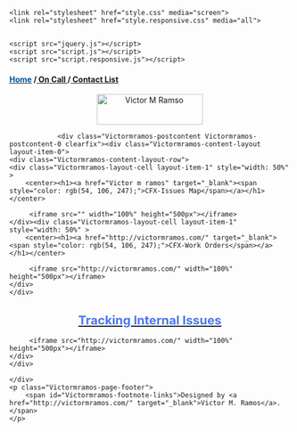 <!DOCTYPE html>
<html dir="ltr" lang="en-US"><head><!--Victor M. Ramos -->
    <meta charset="utf-8">
    <title></title>
    <meta name="viewport" content="initial-scale = 1.0, maximum-scale = 1.0, user-scalable = no, width = device-width">

   
    <link rel="stylesheet" href="style.css" media="screen">
    <link rel="stylesheet" href="style.responsive.css" media="all">


    <script src="jquery.js"></script>
    <script src="script.js"></script>
    <script src="script.responsive.js"></script>


<style>.Victormramos-content .Victormramos-postcontent-0 .layout-item-0 { color: #303F50;  }
.Victormramos-content .Victormramos-postcontent-0 .layout-item-1 { border-top-style:solid;border-right-style:solid;border-bottom-style:solid;border-left-style:solid;border-top-width:1px;border-right-width:1px;border-bottom-width:1px;border-left-width:1px;border-top-color:#CFD8E2;border-right-color:#CFD8E2;border-bottom-color:#CFD8E2;border-left-color:#CFD8E2; color: #303F50; padding-right: 10px;padding-left: 10px;  }
.ie7 .Victormramos-post .Victormramos-layout-cell {border:none !important; padding:0 !important; }
.ie6 .Victormramos-post .Victormramos-layout-cell {border:none !important; padding:0 !important; }

</style></head>
<body>
<div id="Victormramos-main">
    <div class="Victormramos-sheet clearfix">
            <div class="Victormramos-layout-wrapper">
                <div class="Victormramos-content-layout">
                    <div class="Victormramos-content-layout-row">
                        <div class="Victormramos-layout-cell Victormramos-content"><div class="Victormramos-block clearfix">
        <div class="Victormramos-blockcontent"><h4 style="text-align: left;"><a class="active" href="https://victormramos.com" target="_blank"><span style="color: rgb(0, 82, 158);">Home</span></a>&nbsp;/<a href="https://mmc.transcore.vcore.systems/index.php/calendar-2.htm" target="_blank">&nbsp;On Call&nbsp;</a>/<a href="https://mmc.transcore.vcore.systems/index.php/2019/04/05/transcore-directory/" target="_blank">&nbsp;Contact List</a><a href="https://mmc.transcore.vcore.systems/index.php/2019/04/05/transcore-directory" target="_blank"><span style="color: rgb(0, 82, 158);"></span></a></h4>
<center><a href="https://victormrramos.com">
<img src="http://victormramos.com/wp-content/uploads/2018/01/VICTOR-RAMOS-logo-pmp-1.png" alt="Victor M Ramso" width="190" height="55" border="0" class="">
</a></center></div>
</div><article class="Victormramos-post Victormramos-article">
                                
                                                
                <div class="Victormramos-postcontent Victormramos-postcontent-0 clearfix"><div class="Victormramos-content-layout layout-item-0">
    <div class="Victormramos-content-layout-row">
    <div class="Victormramos-layout-cell layout-item-1" style="width: 50%" >
        <center><h1><a href="Victor m ramos" target="_blank"><span style="color: rgb(54, 106, 247);">CFX-Issues Map</span></a></h1></center>
         
         <iframe src="" width="100%" height="500px"></iframe>
    </div><div class="Victormramos-layout-cell layout-item-1" style="width: 50%" >
        <center><h1><a href="http://victormramos.com/" target="_blank"><span style="color: rgb(54, 106, 247);">CFX-Work Orders</span></a></h1></center>
         
         <iframe src="http://victormramos.com/" width="100%" height="500px"></iframe>
    </div>
    </div>
</div>
</div>


</article></div>
                    </div>
                </div>
            </div><footer class="Victormramos-footer">
<div class="Victormramos-content-layout-wrapper layout-item-0">
<div class="Victormramos-content-layout layout-item-1">
    <div class="Victormramos-content-layout-row">
    <div class="Victormramos-layout-cell layout-item-2" style="width: 100%">
        <center><h2><a href="http://victormramos.com/" target="_blank"><span style="color: rgb(74, 120, 237); font-size: 22px;">Tracking Internal Issues</span></a></h2></center>
         
         <iframe src="http://victormramos.com/" width="100%" height="500px"></iframe>
    </div>
    </div>
</div>
</div>

</footer>

    </div>
    <p class="Victormramos-page-footer">
        <span id="Victormramos-footnote-links">Designed by <a href="http://victormramos.com/" target="_blank">Victor M. Ramos</a>.</span>
    </p>
</div>


</body></html>
